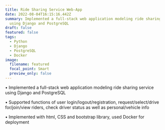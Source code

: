 ```yaml
---
title: Ride Sharing Service Web-App
date: 2022-08-04T16:15:16.442Z
summary: Implemented a full-stack web application modeling ride sharing service
  using Django and PostgreSQL
draft: false
featured: false
tags:
  - Python
  - Django
  - PostgreSQL
  - Docker
image:
  filename: featured
  focal_point: Smart
  preview_only: false
---
```

• Implemented a full-stack web application modeling ride sharing service using Django and PostgreSQL

• Supported functions of user login/logout/registration, request/select/drive for/join/view riders, check driver status as well as personal/vehicle info

• Implemented with html, CSS and bootstrap library, used Docker for deployment